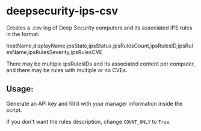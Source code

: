 # deepsecurity-ips-csv

Creates a .csv log of Deep Security computers and its associated IPS rules in the format:

hostName,displayName,ipsState,ipsStatus,ipsRulesCount,ipsRulesID,ipsRulesName,ipsRulesSeverity,ipsRulesCVE

There may be multiple ipsRulesIDs and its associated content per computer, and there may be rules with multiple or no CVEs.

Usage:
------
Generate an API key and fill it with your manager information inside the script.

If you don't want the rules description, change ```COUNT_ONLY``` to ```True```.